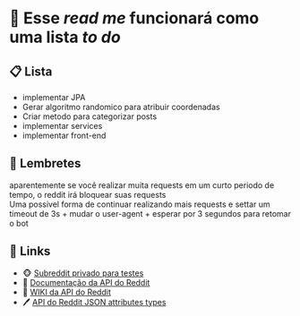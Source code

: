 <h1>&#128679; Esse <i>read me</i> funcionará como uma lista <i>to do</i> </h1>

<h2>&#128203; Lista</h2>

<ul>
  <li>implementar JPA</li>
  <li>Gerar algoritmo randomico para atribuir coordenadas</li>
  <li>Criar metodo para categorizar posts</li>
  <li>implementar services</li>
  <li>implementar front-end</li>
</ul>
  
<h2>&#128276; Lembretes </h2>
<p> aparentemente se você realizar muita requests em um curto periodo de tempo, o reddit irá bloquear suas requests <br> Uma possivel forma de continuar realizando mais requests e settar um timeout de 3s + mudar o user-agent + esperar por 3 segundos para retomar o bot</p>

<h2>&#128279; Links</h2>

<ul>
  <li>
    &#128053;
    <a href="https://www.reddit.com/r/developerPeroNoMucho/" target="_blank">Subreddit privado para testes</a>
  </li>
  <li>
    &#128196;
    <a href="https://www.reddit.com/dev/api/" target="_blank">Documentação da API do Reddit</a>
  </li>
  <li>
    &#128193;
    <a href="https://support.reddithelp.com/hc/en-us/articles/16160319875092-Reddit-Data-API-Wiki" target="_blank">WIKI da API do Reddit</a>
  </li>
  <li>
    &#128394;
    <a href="https://github.com/reddit-archive/reddit/wiki/JSON" target="_blank">API do Reddit JSON attributes types</a>
  </li>
</ul>
